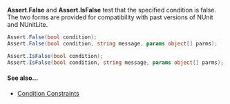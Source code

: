 **Assert.False** and **Assert.IsFalse** test that the specified condition is false.
The two forms are provided for compatibility with past versions of NUnit and
NUnitLite.

```csharp
Assert.False(bool condition);
Assert.False(bool condition, string message, params object[] parms);

Assert.IsFalse(bool condition);
Assert.IsFalse(bool condition, string message, params object[] parms);
```

#### See also...
 * [Condition Constraints](xref:constraints#condition-constraints)
